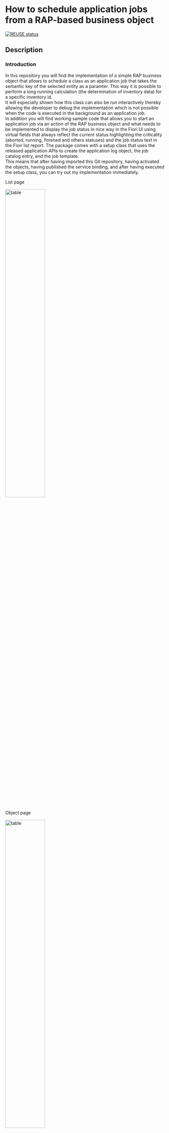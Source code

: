 # How to schedule application jobs from a RAP-based business object

<!--- Register repository https://api.reuse.software/register, then add REUSE badge:
[![REUSE status](https://api.reuse.software/badge/github.com/SAP-samples/REPO-NAME)](https://api.reuse.software/info/github.com/SAP-samples/REPO-NAME)
-->

[![REUSE status](https://api.reuse.software/badge/github.com/SAP-samples/abap-platform-application-jobs)](https://api.reuse.software/info/github.com/SAP-samples/abap-platform-application-jobs)

## Description

### Introduction

In this repository you will find the implementation of a simple RAP business object that allows to schedule a class as an application job that takes the semantic key of the selected entity as a paramter. This way it is possible to perform a long running calculation (the determination of inventory data) for a specific inventory id.  
It will especially shown how this class can also be run interactively thereby allowing the developer to debug the implementation which is not possible when the code is executed in the background as an application job.  
In addition you will find working sample code that allows you to start an application job via an action of the RAP business object and what needs to be implemented to display the job status in nice way in the Fiori UI using virtual fields that always reflect the current status highlighting the criticality (aborted, running, finished and others statuses) and the job status text in the Fioir list report.
The package comes with a setup class that uses the released application APIs to create the application log object, the job catalog entry, and the job template.  
This means that after having imported this Git repository, having activated the objects, having published the service binding, and after having executed the setup class, you can try out my implementation immediately.

List page

 <img src="images/z_demo_appl_jobs_000.png" alt="table" width="50%">
 
 Object page   
 
 <img src="images/z_demo_appl_jobs_010.png" alt="table" width="50%">     

### Coding explained

#### Implementing the class that runs as an application job

A class that can be started as an application job must implement the following two interfaces: 
- if_apj_rt_exec_object~execute
- if_apj_dt_exec_object~get_parameters
Both interfaces come with only one method _execute( )_ and _get_parameters( )_ that must be implemented each.  
In addition we used the interface _IF_OO_ADT_CLASSRUN_ which allows you to run it interactively using the _main()_ method. 
Alternatively the code will write the output to the application log.

##### add_text_to_app_log_or_console( )
This method takes a character string of length 200 as a parameter which is either sent to the console window or written to the application log depending on whether the class has been started interactively via pressing F9 or whether it has been scheduled as a background job so that the method _execute( )_ will be called.

##### if_oo_adt_classrun~main( )
The interface _if_oo_adt_classrun_ is used to make the live of the developer easier when implementing the business logic. This is because it allows to run the class interactively when pressing F9. 
Within our main( ) method the execute( ) method is called and certain default values are passed. The output via the out object is wrapped in the method add_text_to_app_log_or_console( ) which either writes the string that it passed to the console window or to the application log depending on whether the class has been started to run interactively via F9 or whether it has been scheduled application job in the background. 

##### if_apj_rt_exec_object~execute( )
This method is actually called when the application job is started by the framework. Parameters can either be passed when using the released application job scheduling API directly or by selecting an appropriate application job template or as a fallback by running the method if_apj_dt_exec_object~get_parameters( ) that returns the type of parameters alongside with default values if returning such default values have been implemented.


##### if_apj_dt_exec_object~get_parameters( )
This method plays a similar part as the select option part of classic ABAP report. It defines on the one hand which parameters are expected by our class as parameters and it allows the developer to define certain default values that are being returned if no data is passed when the job has been scheduled.


#### application log, job catalog entry and jop template

In order to schedule our class as an application job we have to create a job catalog entry and a job template.
And to be able to write the output of your class to ab application log we also have to create an application log object if there is no existing application log object that shall be reused.  
All three objects are being created by the setup class **zapp_cl_demo_01_setup**.   
Alternatively it is possible to create those objects manually using the appropriate json based editors.  
After an application job has been started an after it has been scheduled the job status and the job log can be checked using the administrative job scheduling app.  
(it has to be checked why a developer can run the application jobs of the RAP generator)

#### RAP business object   

So far it is only possible to call the job scheduling API ``CL_APJ_RT_API=>SCHEDULE_JOB`` within the additional save phase. As a result the **jobname** and **jobcount** are only available in the additional save phase but not in the interaction phase. As a result one has to update the table of the business object with these values during the additional save phase. However, at this point in time the business data cannot be changed anymore.   

When the job scheduling API would be called already during the interaction phase the problem can occur that implicit database commits are triggered. An example would be a remote API call or triggering the action to save draft data. Afterwards it would still be possible that a validation fails so that the business object still resides in an inconsistent state. However because of the implicit database commits mentioned above the application job would have been scheduled.

In an upcoming version of the job scheduling API it will thus be possible to generate a valid jobname and jobcount beforehand. 

The jobname and jobcount that are retrieved using this API call can then during the interaction phase be stored into the transaction buffer of your business object. The data can then later be used to call the job scheduling API ``CL_APJ_RT_API=>SCHEDULE_JOB`` within the additional save phase.

##### Start the application job via an action

When executing the action ``calculateInventory`` the flag ``ScheduleJob`` is set in the transactional buffer that an application job should be scheduled.

<pre>

   LOOP AT inventories INTO DATA(inventory).
      CLEAR update_line.
      update_line-%key = inventory-%key.
      update_line-ScheduleJob =  abap_true.
      APPEND update_line TO update.
    ENDLOOP.

    MODIFY ENTITIES OF ZAPPR_InventoryTP_01 IN LOCAL MODE
         ENTITY Inventory
           UPDATE FIELDS (
                          ScheduleJob
                          ) WITH update
        REPORTED reported
        FAILED failed
        MAPPED mapped.

</pre>

When the validations have been successfull and the save sequence is reached the code checks if the ``ScheduleJob`` flag is set. If yes the job is scheduled and the return parameters ``jobname`` and ``jobcount`` are stored into the database table ``zapp_inven_01`` of our RAP business object.

<pre>

    LOOP AT update-inventory INTO DATA(update_inventory)
            WHERE ScheduleJob = abap_true AND
                  %control-ScheduleJob = if_abap_behv=>mk-on.

      TRY.

          job_start_info-start_immediately = abap_true.

          job_parameter-name = zapp_cl_demo_01=>selection_name . "'INVENT'.
          range_value-sign = 'I'.
          range_value-option = 'EQ'.
          range_value-low = update_inventory-uuid.
          APPEND range_value TO job_parameter-t_value.
          APPEND job_parameter TO job_parameters.


          cl_apj_rt_api=>schedule_job(
              EXPORTING
              iv_job_template_name = job_template_name
              iv_job_text = |Calculate inventory of { update_inventory-ProductID }|
              is_start_info = job_start_info
              it_job_parameter_value = job_parameters
              IMPORTING
              ev_jobname  = job_name
              ev_jobcount = job_count
              ).

          UPDATE zapp_inven_01 SET job_count = @job_count , job_name = @job_name WHERE uuid = @update_inventory-uuid.

   CATCH cx_apj_rt INTO DATA(job_scheduling_error).
   
   " some error handling
   
   ENDTRY.

</pre>

##### Display the job status via virtual elements

Since the values ``jobname`` and ``jobcount`` have been persisted in the database table it is possible to display the status of application job using virtual fields. 
These fields contain the job status (for example **'F'** for finished) and the appropriate text. In addition the criticality is calculated and used to show the text in the appropriate colours. (green for finished, red for aborted and orange for running).  

<pre>
 IF <fs_original_data>-jobname IS NOT INITIAL AND <fs_original_data>-jobcount IS NOT INITIAL.

            cl_apj_rt_api=>get_job_status(
              EXPORTING
                iv_jobname  = <fs_original_data>-JobName
                iv_jobcount = <fs_original_data>-JobCount
              IMPORTING
                ev_job_status = JobStatus
                ev_job_status_text = jobstatustext
              ).

            <fs_original_data>-JobStatus = jobstatus.
            <fs_original_data>-JobStatusText = jobstatustext.

            CASE jobstatus.
              WHEN 'F'. "Finished
                <fs_original_data>-JobStatusCriticality = 3.
              WHEN 'A'. "Aborted
                <fs_original_data>-JobStatusCriticality = 1.
              WHEN 'R'. "Running
                <fs_original_data>-JobStatusCriticality = 2.
              WHEN OTHERS.
                <fs_original_data>-JobStatusCriticality = 0.
            ENDCASE.

          ENDIF.


</pre>






## Requirements

- ABAP Platform 2021 and higher  
- SAP BTP, ABAP Environment  
- SAP S/4HANA, ABAP Environment  

## Download and Installation

- Create a package, e.g. Z_DEMO_APPL_JOBS 
- Link the URL of this repo with the package that you have created beforehand
- Pull the content of this repository
- Activate all changes
- Run the setup class ``zapp_cl_demo_01_setup``  
- Publish the service bindings ``ZAPPUI_INVENTORY_O4_01`` or ``ZAPPUI_INVENTORY_O2_01``   

## Known Issues
<!-- You may simply state "No known issues. -->

## How to obtain support
[Create an issue](https://github.com/SAP-samples/<repository-name>/issues) in this repository if you find a bug or have questions about the content.
 
For additional support, [ask a question in SAP Community](https://answers.sap.com/questions/ask.html).

## Contributing
If you wish to contribute code, offer fixes or improvements, please send a pull request. Due to legal reasons, contributors will be asked to accept a DCO when they create the first pull request to this project. This happens in an automated fashion during the submission process. SAP uses [the standard DCO text of the Linux Foundation](https://developercertificate.org/).

## License
Copyright (c) 2022 SAP SE or an SAP affiliate company. All rights reserved. This project is licensed under the Apache Software License, version 2.0 except as noted otherwise in the [LICENSE](LICENSE) file.
